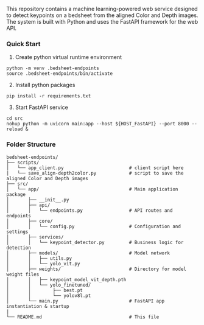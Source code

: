 This repository contains a machine learning-powered web service designed to detect keypoints on a bedsheet from the aligned Color and Depth images. 
The system is built with Python and uses the FastAPI framework for the web API.

### Quick Start
1. Create python virtual runtime environment
```
python -m venv .bedsheet-endpoints
source .bedsheet-endpoints/bin/activate
```

2. Install python packages  
```
pip install -r requirements.txt
```

3. Start FastAPI service
```
cd src
nohup python -m uvicorn main:app --host ${HOST_FastAPI} --port 8000 --reload &
```

### Folder Structure
```
bedsheet-endpoints/
├── scripts/
│   └── app_client.py                        # client script here
|   └── save_align-depth2color.py            # script to save the aligned Color and Depth images 
├── src/
│   └── app/                                 # Main application package
│       ├── __init__.py
│       ├── api/
│       │   └── endpoints.py                 # API routes and endpoints
│       ├── core/
│       │   └── config.py                    # Configuration and settings
│       ├── services/
│       │   └── keypoint_detector.py         # Business logic for detection
│       ├── models/                          # Model network
│       │   ├── utils.py
│       │   └── yolo_vit.py
│       ├── weights/                         # Directory for model weight files
│       │   ├── keypoint_model_vit_depth.pth 
│       │   └── yolo_finetuned/
│       │        ├── best.pt
│       │        └── yolov8l.pt     
│       └── main.py                          # FastAPI app instantiation & startup
|
└── README.md                                # This file
```
